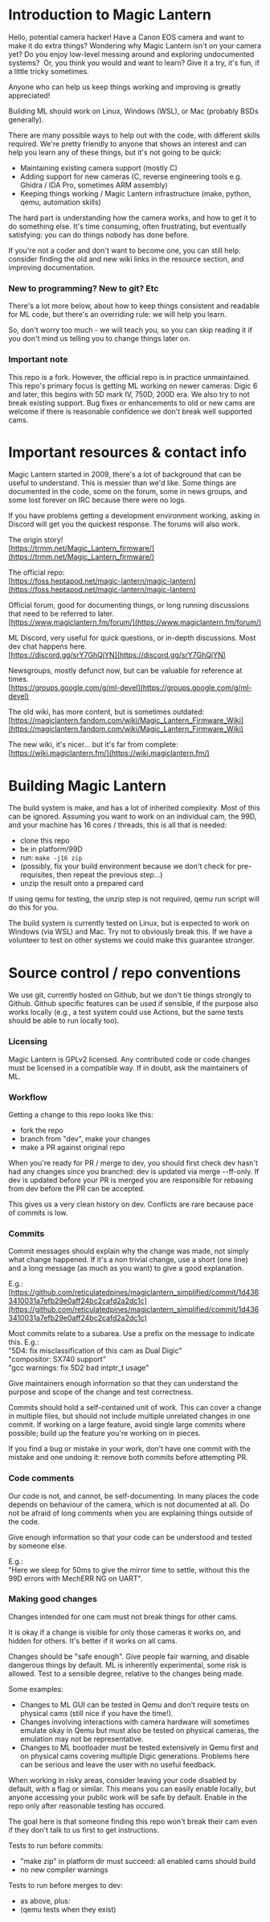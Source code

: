 Introduction to Magic Lantern
=============================

Hello, potential camera hacker!  Have a Canon EOS camera and want to make it do extra things?  Wondering why Magic Lantern isn't on your camera yet?  Do you enjoy low-level messing around and exploring undocumented systems?  Or, you think you would and want to learn?  Give it a try, it's fun, if a little tricky sometimes.

Anyone who can help us keep things working and improving is greatly appreciated!

Building ML should work on Linux, Windows (WSL), or Mac (probably BSDs generally).

There are many possible ways to help out with the code, with different skills required.  We're pretty friendly to anyone that shows an interest and can help you learn any of these things, but it's not going to be quick:

  - Maintaining existing camera support (mostly C)
  - Adding support for new cameras (C, reverse engineering tools e.g. Ghidra / IDA Pro, sometimes ARM assembly)
  - Keeping things working / Magic Lantern infrastructure (make, python, qemu, automation skills)

The hard part is understanding how the camera works, and how to get it to do something else.  It's time consuming, often frustrating, but eventually satisfying: you can do things nobody has done before.

If you're not a coder and don't want to become one, you can still help: consider finding the old and new wiki links in the resource section, and improving documentation.

### New to programming?  New to git?  Etc
There's a lot more below, about how to keep things consistent and readable for ML code, but there's an overriding rule: we will help you learn.

So, don't worry too much - we will teach you, so you can skip reading it if you don't mind us telling you to change things later on.

### Important note
This repo is a fork.  However, the official repo is in practice unmaintained.  This repo's primary focus is getting ML working on newer cameras: Digic 6 and later, this begins with 5D mark IV, 750D, 200D era.  We also try to not break existing support.  Bug fixes or enhancements to old or new cams are welcome if there is reasonable confidence we don't break well supported cams.

# Important resources & contact info
Magic Lantern started in 2009, there's a lot of background that can be useful to understand.  This is messier than we'd like.  Some things are documented in the code, some on the forum, some in news groups, and some lost forever on IRC because there were no logs.

If you have problems getting a development environment working, asking in Discord will get you the quickest response.  The forums will also work.

The origin story!  
[https://trmm.net/Magic_Lantern_firmware/](https://trmm.net/Magic_Lantern_firmware/)

The official repo:  
[https://foss.heptapod.net/magic-lantern/magic-lantern](https://foss.heptapod.net/magic-lantern/magic-lantern)

Official forum, good for documenting things, or long running discussions that need to be referred to later.  
[https://www.magiclantern.fm/forum/](https://www.magiclantern.fm/forum/)

ML Discord, very useful for quick questions, or in-depth discussions.  Most dev chat happens here.  
[https://discord.gg/srY7GhQjYN](https://discord.gg/srY7GhQjYN)

Newsgroups, mostly defunct now, but can be valuable for reference at times.  
[https://groups.google.com/g/ml-devel](https://groups.google.com/g/ml-devel)

The old wiki, has more content, but is sometimes outdated:  
[https://magiclantern.fandom.com/wiki/Magic_Lantern_Firmware_Wiki](https://magiclantern.fandom.com/wiki/Magic_Lantern_Firmware_Wiki)

The new wiki, it's nicer...  but it's far from complete:  
[https://wiki.magiclantern.fm/](https://wiki.magiclantern.fm/)

# Building Magic Lantern
The build system is make, and has a lot of inherited complexity.  Most of this can be ignored.  Assuming you want to work on an individual cam, the 99D, and your machine has 16 cores / threads, this is all that is needed:

  - clone this repo
  - be in platform/99D
  - run: `make -j16 zip`
  - (possibly, fix your build environment because we don't check for pre-requisites, then repeat the previous step...)
  - unzip the result onto a prepared card

If using qemu for testing, the unzip step is not required, qemu run script will do this for you.

The build system is currently tested on Linux, but is expected to work on Windows (via WSL) and Mac. Try not to obviously break this.  If we have a volunteer to test on other systems we could make this guarantee stronger.

# Source control / repo conventions
We use git, currently hosted on Github, but we don't tie things strongly to Github.  Github specific features can be used if sensible, if the purpose also works locally (e.g., a test system could use Actions, but the same tests should be able to run locally too).

### Licensing
Magic Lantern is GPLv2 licensed.  Any contributed code or code changes must be licensed in a compatible way.  If in doubt, ask the maintainers of ML.

### Workflow
Getting a change to this repo looks like this:

  - fork the repo
  - branch from "dev", make your changes
  - make a PR against original repo

When you're ready for PR / merge to dev, you should first check dev hasn't had any changes since you branched: dev is updated via merge --ff-only.  If dev is updated before your PR is merged you are responsible for rebasing from dev before the PR can be accepted.

This gives us a very clean history on dev.  Conflicts are rare because pace of commits is low.

### Commits
Commit messages should explain why the change was made, not simply what change happened.  If it's a non trivial change, use a short (one line) and a long message (as much as you want) to give a good explanation.

E.g.:  
[https://github.com/reticulatedpines/magiclantern_simplified/commit/1d4363410031a7efb29e0aff24bc2cafd2a2dc1c](https://github.com/reticulatedpines/magiclantern_simplified/commit/1d4363410031a7efb29e0aff24bc2cafd2a2dc1c)

Most commits relate to a subarea.  Use a prefix on the message to indicate this.  E.g.:  
"5D4: fix misclassification of this cam as Dual Digic"  
"compositor: SX740 support"  
"gcc warnings: fix 5D2 bad intptr_t usage"

Give maintainers enough information so that they can understand the purpose and scope of the change and test correctness.

Commits should hold a self-contained unit of work.  This can cover a change in multiple files, but should not include multiple unrelated changes in one commit.  If working on a large feature, avoid single large commits where possible; build up the feature you're working on in pieces.

If you find a bug or mistake in your work, don't have one commit with the mistake and one undoing it: remove both commits before attempting PR.

### Code comments
Our code is not, and cannot, be self-documenting.  In many places the code depends on behaviour of the camera, which is not documented at all.  Do not be afraid of long comments when you are explaining things outside of the code.

Give enough information so that your code can be understood and tested by someone else.

E.g.:  
"Here we sleep for 50ms to give the mirror time to settle, without this the 99D errors with MechERR NG on UART".

### Making good changes
Changes intended for one cam must not break things for other cams.

It is okay if a change is visible for only those cameras it works on, and hidden for others.  It's better if it works on all cams.

Changes should be "safe enough".  Give people fair warning, and disable dangerous things by default. ML is inherently experimental, some risk is allowed.  Test to a sensible degree, relative to the changes being made.

Some examples:

  - Changes to ML GUI can be tested in Qemu and don't require tests on physical cams (still nice if you have the time!).
  - Changes involving interactions with camera hardware will sometimes emulate okay in Qemu but must also be tested on physical cameras, the emulation may not be representative.
  - Changes to ML bootloader must be tested extensively in Qemu first and on physical cams covering multiple Digic generations.  Problems here can be serious and leave the user with no useful feedback.

When working in risky areas, consider leaving your code disabled by default, with a flag or similar.  This means you can easily enable locally, but anyone accessing your public work will be safe by default.  Enable in the repo only after reasonable testing has occured.

The goal here is that someone finding this repo won't break their cam even if they don't talk to us first to get instructions.

Tests to run before commits:

  - "make zip" in platform dir must succeed: all enabled cams should build
  - no new compiler warnings

Tests to run before merges to dev:

  - as above, plus:
  - (qemu tests when they exist)
